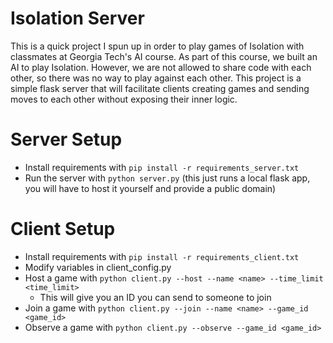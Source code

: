 # Isolation Server

This is a quick project I spun up in order to play games of Isolation with classmates at Georgia Tech's AI course.
As part of this course, we built an AI to play Isolation. However, we are not allowed to share code with each other,
so there was no way to play against each other. This project is a simple flask server that will facilitate clients
creating games and sending moves to each other without exposing their inner logic.

# Server Setup

- Install requirements with `pip install -r requirements_server.txt`
- Run the server with `python server.py` (this just runs a local flask app, you will have to host it yourself and provide a public domain)

# Client Setup

- Install requirements with `pip install -r requirements_client.txt`
- Modify variables in client_config.py
- Host a game with `python client.py --host --name <name> --time_limit <time_limit>`
  - This will give you an ID you can send to someone to join
- Join a game with `python client.py --join --name <name> --game_id <game_id>`
- Observe a game with `python client.py --observe --game_id <game_id>`